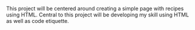 This project will be centered around creating a simple page with recipes using HTML.
Central to this project will be developing my skill using HTML as well as code etiquette.